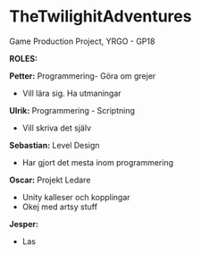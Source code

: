 # TheTwilighitAdventures
Game Production Project, YRGO - GP18

**ROLES:**

**Petter:** Programmering- Göra om grejer
  - Vill lära sig. Ha utmaningar

**Ulrik:** Programmering - Scriptning
  - Vill skriva det själv
  
**Sebastian:** Level Design
  - Har gjort det mesta inom programmering 
  
**Oscar:** Projekt Ledare
  - Unity kalleser och kopplingar
  - Okej med artsy stuff
  
**Jesper:** 
  -  Las
